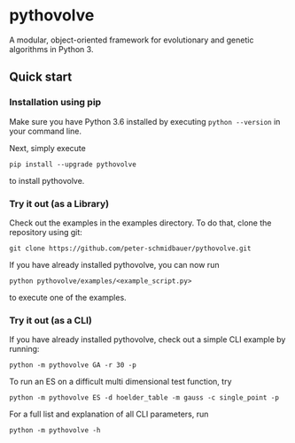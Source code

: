 # pythovolve
A modular, object-oriented framework for evolutionary and genetic algorithms in Python 3.

## Quick start

### Installation using pip

Make sure you have Python 3.6 installed by executing `python --version` in your command line.

Next, simply execute 

    pip install --upgrade pythovolve 
    
to install pythovolve.

### Try it out (as a Library)

Check out the examples in the examples directory. To do that, clone the repository using git:

    git clone https://github.com/peter-schmidbauer/pythovolve.git

If you have already installed pythovolve, you can now run

    python pythovolve/examples/<example_script.py>
    
to execute one of the examples.

### Try it out (as a CLI)

If you have already installed pythovolve, check out a simple CLI example by running:

    python -m pythovolve GA -r 30 -p
    
To run an ES on a difficult multi dimensional test function, try

    python -m pythovolve ES -d hoelder_table -m gauss -c single_point -p
    
For a full list and explanation of all CLI parameters, run

    python -m pythovolve -h
    


    